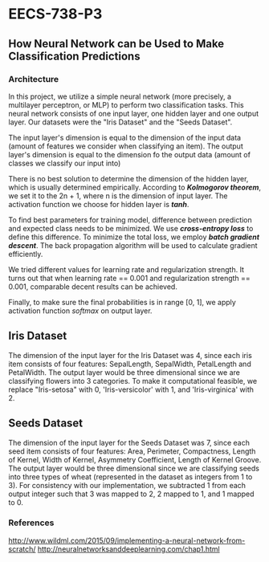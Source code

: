 # EECS-738-P3
## How Neural Network can be Used to Make Classification Predictions

### Architecture

In this project, we utilize a simple neural network (more precisely, a multilayer perceptron, or MLP) to perform two classification tasks. This neural network consists of one input layer, one hidden layer and one output layer. Our datasets were the "Iris Dataset" and the "Seeds Dataset".

The input layer's dimension is equal to the dimension of the input data (amount of features we consider when classifying an item). The output layer's dimension is equal to the dimension fo the output data (amount of classes we classify our input into)

There is no best solution to determine the dimension of the hidden layer, which is usually determined empirically. According to ***Kolmogorov theorem***, we set it to the 2n + 1, where n is the dimension of input layer. The activation function we choose for hidden layer is ***tanh***.

To find best parameters for training model, difference between prediction and expected class needs to be minimized. We use ***cross-entropy loss*** to define this difference. To minimize the total loss, we employ ***batch gradient descent***. The back propagation algorithm will be used to calculate gradient efficiently.

We tried different values for learning rate and regularization strength. It turns out that when learning rate == 0.001 and regularization strength == 0.001, comparable decent results can be achieved.

Finally, to make sure the final probabilities is in range [0, 1], we apply activation function *softmax* on output layer.

## Iris Dataset
The dimension of the input layer for the Iris Dataset was 4, since each iris item consists of four features: SepalLength, SepalWidth, PetalLength and PetalWidth. The output layer would be three dimensional since we are classifying flowers into 3 categories. To make it computational feasible,  we replace "Iris-setosa" with 0, 'Iris-versicolor' with 1, and 'Iris-virginica' with 2.


## Seeds Dataset
The dimension of the input layer for the Seeds Dataset was 7, since each seed item consists of four features: Area, Perimeter, Compactness, Length of Kernel, Width of Kernel, Asymmetry Coefficient, Length of Kernel Groove. The output layer would be three dimensional since we are classifying seeds into three types of wheat (represented in the dataset as integers from 1 to 3). For consistency with our implementation, we subtracted 1 from each output integer such that 3 was mapped to 2, 2 mapped to 1, and 1 mapped to 0.


### References

http://www.wildml.com/2015/09/implementing-a-neural-network-from-scratch/
http://neuralnetworksanddeeplearning.com/chap1.html
